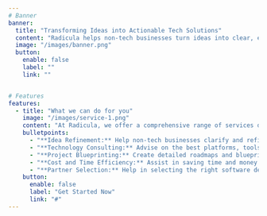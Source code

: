 ```yaml
---
# Banner
banner:
  title: "Transforming Ideas into Actionable Tech Solutions"
  content: "Radicula helps non-tech businesses turn ideas into clear, executable projects. Our expertise ensures you understand the necessary technology, saving you time and money. We guide you from concept to reality."
  image: "/images/banner.png"
  button:
    enable: false
    label: ""
    link: ""


# Features
features:
  - title: "What we can do for you"
    image: "/images/service-1.png"
    content: "At Radicula, we offer a comprehensive range of services designed to help non-tech businesses turn their innovative ideas into successful technology projects. Our expertise ensures that you have the guidance and support you need at every stage of the process."
    bulletpoints:
      - "**Idea Refinement:** Help non-tech businesses clarify and refine their ideas into actionable projects."
      - "**Technology Consulting:** Advise on the best platforms, tools, and infrastructure for your project's success."
      - "**Project Blueprinting:** Create detailed roadmaps and blueprints that outline project requirements and steps."
      - "**Cost and Time Efficiency:** Assist in saving time and money by avoiding common pitfalls and choosing the right technologies."
      - "**Partner Selection:** Help in selecting the right software development partners for project implementation."
    button:
      enable: false
      label: "Get Started Now"
      link: "#"
---
```

